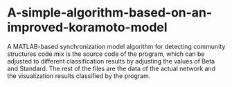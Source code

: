 # A-simple-algorithm-based-on-an-improved-koramoto-model
A MATLAB-based synchronization model algorithm for detecting community structures
code.mix is the source code of the program, which can be adjusted to different classification results by adjusting the values of Beta and Standard. 
The rest of the files are the data of the actual network and the visualization results classified by the program.

